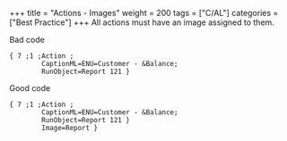 +++
title = "Actions - Images"
weight = 200
tags = ["C/AL"]
categories = ["Best Practice"]
+++
All actions must have an image assigned to them.

Bad code

```al
{ 7 ;1 ;Action ;
        CaptionML=ENU=Customer - &Balance;
        RunObject=Report 121 }
```

Good code

```al
{ 7 ;1 ;Action ;
        CaptionML=ENU=Customer - &Balance;
        RunObject=Report 121 }
        Image=Report }
```
